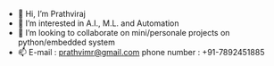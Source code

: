 - 👋 Hi, I’m Prathviraj
- 👀 I’m interested in A.I., M.L. and Automation
- 💞️ I’m looking to collaborate on mini/personale projects on python/embedded system
- 📫 E-mail : prathvimr@gmail.com phone number : +91-7892451885

<!---
Prathviraj98/Prathviraj98 is a ✨ special ✨ repository because its `README.md` (this file) appears on your GitHub profile.
You can click the Preview link to take a look at your changes.
--->
